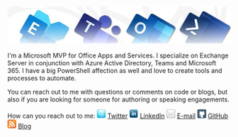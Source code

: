 ![Banner](assets/Metro_v6_Banner_GitHub.jpg)

I'm a Microsoft MVP for Office Apps and Services. I specialize on Exchange Server in conjunction with Azure Active Directory, Teams and Microsoft 365. I have a big PowerShell affection as well and love to create tools and processes to automate.

You can reach out to me with questions or comments on code or blogs, but also if you are looking for someone for authoring or speaking engagements.

How can you reach out to me:
![Twitter](assets/icon_twitter.jpg) [Twitter](https://twitter.com/mderooij)
![LinkedIn](assets/icon_linkedin.jpg) [LinkedIn](http://nl.linkedin.com/in/michelderooij)
![Mail](assets/icon_mail.jpg) [E-mail](https://eightwone.com/contact/)
![GitHub](assets/icon_github1.png) [GitHub](https://github.com/michelderooij)
![RSS](assets/rss-button.png) [Blog](https://eightwone.com/)

